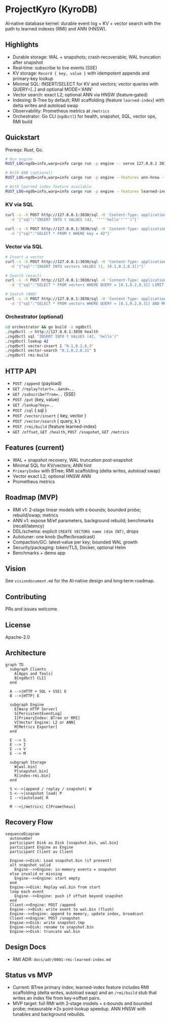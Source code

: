 # ProjectKyro (KyroDB)

AI‑native database kernel: durable event log + KV + vector search with the path to learned indexes (RMI) and ANN (HNSW).

## Highlights
- Durable storage: WAL + snapshots; crash‑recoverable; WAL truncation after snapshot
- Real‑time: subscribe to live events (SSE)
- KV storage: `Record { key, value }` with idempotent appends and primary‑key lookup
- Minimal SQL: INSERT/SELECT for KV and vectors; vector queries with QUERY=[..] and optional MODE='ANN'
- Vector search: exact L2; optional ANN via HNSW (feature‑gated)
- Indexing: B‑Tree by default; RMI scaffolding (feature `learned-index`) with delta writes and autoload swap
- Observability: Prometheus metrics at `/metrics`
- Orchestrator: Go CLI (`ngdbctl`) for health, snapshot, SQL, vector ops, RMI build

## Quickstart

Prereqs: Rust, Go.

```bash
# Run engine
RUST_LOG=ngdb=info,warp=info cargo run -p engine -- serve 127.0.0.1 3030

# With ANN (optional)
RUST_LOG=ngdb=info,warp=info cargo run -p engine --features ann-hnsw -- serve 127.0.0.1 3030

# With learned index feature available
RUST_LOG=ngdb=info,warp=info cargo run -p engine --features learned-index -- serve 127.0.0.1 3030
```

### KV via SQL
```bash
curl -s -X POST http://127.0.0.1:3030/sql -H 'Content-Type: application/json' \
  -d '{"sql":"INSERT INTO t VALUES (42, '"'"'hello'"'"')"}'

curl -s -X POST http://127.0.0.1:3030/sql -H 'Content-Type: application/json' \
  -d '{"sql":"SELECT * FROM t WHERE key = 42"}'
```

### Vector via SQL
```bash
# Insert a vector
curl -s -X POST http://127.0.0.1:3030/sql -H 'Content-Type: application/json' \
  -d '{"sql":"INSERT INTO vectors VALUES (1, [0.1,0.2,0.3])"}'

# Search (exact)
curl -s -X POST http://127.0.0.1:3030/sql -H 'Content-Type: application/json' \
  -d '{"sql":"SELECT * FROM vectors WHERE QUERY = [0.1,0.2,0.31] LIMIT 5"}'

# Search (ANN)
curl -s -X POST http://127.0.0.1:3030/sql -H 'Content-Type: application/json' \
  -d '{"sql":"SELECT * FROM vectors WHERE QUERY = [0.1,0.2,0.31] AND MODE='"'"'ANN'"'"' LIMIT 5"}'
```

### Orchestrator (optional)
```bash
cd orchestrator && go build -o ngdbctl
./ngdbctl -e http://127.0.0.1:3030 health
./ngdbctl sql "INSERT INTO t VALUES (42, 'hello')"
./ngdbctl lookup 42
./ngdbctl vector-insert 1 "0.1,0.2,0.3"
./ngdbctl vector-search "0.1,0.2,0.31" 5
./ngdbctl rmi-build
```

## HTTP API
- `POST /append` {payload}
- `GET /replay?start=..&end=..`
- `GET /subscribe?from=..` (SSE)
- `POST /put` {key, value}
- `GET /lookup?key=..`
- `POST /sql` { sql }
- `POST /vector/insert` { key, vector }
- `POST /vector/search` { query, k }
- `POST /rmi/build` (feature learned-index)
- `GET /offset`, `GET /health`, `POST /snapshot`, `GET /metrics`

## Features (current)
- WAL + snapshot recovery, WAL truncation post‑snapshot
- Minimal SQL for KV/vectors; ANN hint
- `PrimaryIndex` with BTree; RMI scaffolding (delta writes, autoload swap)
- Vector exact L2; optional HNSW ANN
- Prometheus metrics

## Roadmap (MVP)
- RMI v1: 2‑stage linear models with ε‑bounds; bounded probe; rebuild/swap; metrics
- ANN v1: expose M/ef parameters, background rebuild; benchmarks (recall/latency)
- DDL/schema: explicit `CREATE VECTORS name (dim INT)`, drops
- Autotuner: one knob (buffer/broadcast)
- Compaction/GC: latest‑value per key; bounded WAL growth
- Security/packaging: token/TLS, Docker, optional Helm
- Benchmarks + demo app

## Vision
See `visiondocument.md` for the AI‑native design and long‑term roadmap.

## Contributing
PRs and issues welcome.

## License
Apache-2.0

## Architecture

```mermaid
graph TD
  subgraph Clients
    A[Apps and Tools]
    B[ngdbctl CLI]
  end

  A -->|HTTP + SQL + SSE| E
  B -->|HTTP| E

  subgraph Engine
    E[Warp HTTP Server]
    S[PersistentEventLog]
    I[PrimaryIndex: BTree or RMI]
    V[Vector Engine: L2 or ANN]
    M[Metrics Exporter]
  end

  E --> S
  E --> I
  E --> V
  E --> M

  subgraph Storage
    W[wal.bin]
    P[snapshot.bin]
    R[index-rmi.bin]
  end

  S <-->|append / replay / snapshot| W
  S <-->|snapshot load| P
  I -->|autoload| R

  M -->|/metrics| C[Prometheus]
```

## Recovery Flow

```mermaid
sequenceDiagram
  autonumber
  participant Disk as Disk [snapshot.bin, wal.bin]
  participant Engine as Engine
  participant Client as Client

  Engine->>Disk: Load snapshot.bin (if present)
  alt snapshot valid
    Engine-->>Engine: in-memory events = snapshot
  else invalid or missing
    Engine-->>Engine: start empty
  end
  Engine->>Disk: Replay wal.bin from start
  loop each event
    Engine-->>Engine: push if offset beyond snapshot
  end
  Client->>Engine: POST /append
  Engine-->>Disk: write event to wal.bin (flush)
  Engine-->>Engine: append to memory, update index, broadcast
  Client->>Engine: POST /snapshot
  Engine->>Disk: write snapshot.tmp
  Engine->>Disk: rename to snapshot.bin
  Engine->>Disk: truncate wal.bin
```

## Design Docs
- RMI ADR: `docs/adr/0001-rmi-learned-index.md`

## Status vs MVP
- Current: BTree primary index; learned-index feature includes RMI scaffolding (delta writes, autoload swap) and an `/rmi/build` stub that writes an index file from key→offset pairs.
- MVP target: full RMI with 2‑stage models + ε‑bounds and bounded probe; measurable ≥2x point‑lookup speedup. ANN HNSW with tunables and background rebuilds.